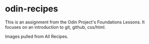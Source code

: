 # odin-recipes

This is an assignment from the Odin Project's Foundations Lessons. 
It focuses on an introduction to git, github, css/html. 

Images pulled from All Recipes. 